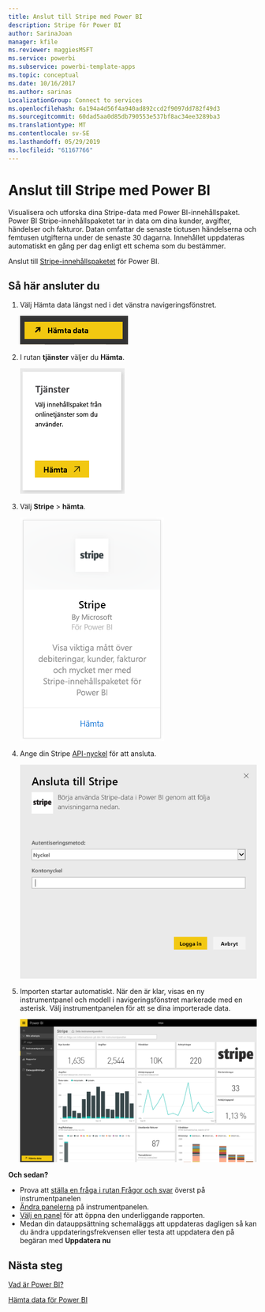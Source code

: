 ```yaml
---
title: Anslut till Stripe med Power BI
description: Stripe för Power BI
author: SarinaJoan
manager: kfile
ms.reviewer: maggiesMSFT
ms.service: powerbi
ms.subservice: powerbi-template-apps
ms.topic: conceptual
ms.date: 10/16/2017
ms.author: sarinas
LocalizationGroup: Connect to services
ms.openlocfilehash: 6a194a4d56f4a940ad892ccd2f9097dd782f49d3
ms.sourcegitcommit: 60dad5aa0d85db790553e537bf8ac34ee3289ba3
ms.translationtype: MT
ms.contentlocale: sv-SE
ms.lasthandoff: 05/29/2019
ms.locfileid: "61167766"
---
```

# <a name="connect-to-stripe-with-power-bi"></a>Anslut till Stripe med Power BI
Visualisera och utforska dina Stripe-data med Power BI-innehållspaket. Power BI Stripe-innehållspaketet tar in data om dina kunder, avgifter, händelser och fakturor. Datan omfattar de senaste tiotusen händelserna och femtusen utgifterna under de senaste 30 dagarna. Innehållet uppdateras automatiskt en gång per dag enligt ett schema som du bestämmer. 

Anslut till [Stripe-innehållspaketet](https://app.powerbi.com/getdata/services/stripe) för Power BI.

## <a name="how-to-connect"></a>Så här ansluter du
1. Välj Hämta data längst ned i det vänstra navigeringsfönstret.  
   
    ![](media/service-connect-to-stripe/getdata.png)
2. I rutan **tjänster** väljer du **Hämta**.  
   
    ![](media/service-connect-to-stripe/services.png)  
3. Välj **Stripe** &gt; **hämta**.  
   
    ![](media/service-connect-to-stripe/stripe.png)  
4. Ange din Stripe [API-nyckel](https://dashboard.stripe.com/account/apikeys) för att ansluta.  
   
    ![](media/service-connect-to-stripe/creds.png)
5. Importen startar automatiskt. När den är klar, visas en ny instrumentpanel och modell i navigeringsfönstret markerade med en asterisk. Välj instrumentpanelen för att se dina importerade data.
   
    ![](media/service-connect-to-stripe/dashboard.png)

**Och sedan?**

* Prova att [ställa en fråga i rutan Frågor och svar](consumer/end-user-q-and-a.md) överst på instrumentpanelen
* [Ändra panelerna](service-dashboard-edit-tile.md) på instrumentpanelen.
* [Välj en panel](consumer/end-user-tiles.md) för att öppna den underliggande rapporten.
* Medan din datauppsättning schemaläggs att uppdateras dagligen så kan du ändra uppdateringsfrekvensen eller testa att uppdatera den på begäran med **Uppdatera nu**

## <a name="next-steps"></a>Nästa steg
[Vad är Power BI?](power-bi-overview.md)

[Hämta data för Power BI](service-get-data.md)

